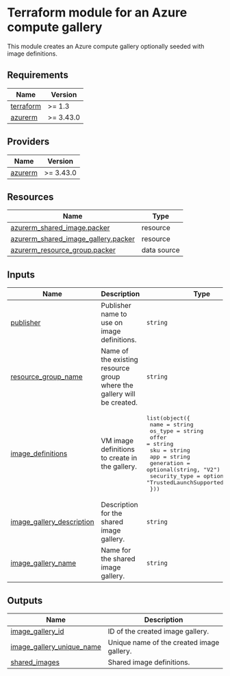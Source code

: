 # Terraform module for an Azure compute gallery

This module creates an Azure compute gallery optionally seeded with image definitions.

<!-- BEGIN_TF_DOCS -->
## Requirements

| Name | Version |
|------|---------|
| <a name="requirement_terraform"></a> [terraform](#requirement\_terraform) | >= 1.3 |
| <a name="requirement_azurerm"></a> [azurerm](#requirement\_azurerm) | >= 3.43.0 |

## Providers

| Name | Version |
|------|---------|
| <a name="provider_azurerm"></a> [azurerm](#provider\_azurerm) | >= 3.43.0 |

## Resources

| Name | Type |
|------|------|
| [azurerm_shared_image.packer](https://registry.terraform.io/providers/hashicorp/azurerm/latest/docs/resources/shared_image) | resource |
| [azurerm_shared_image_gallery.packer](https://registry.terraform.io/providers/hashicorp/azurerm/latest/docs/resources/shared_image_gallery) | resource |
| [azurerm_resource_group.packer](https://registry.terraform.io/providers/hashicorp/azurerm/latest/docs/data-sources/resource_group) | data source |

## Inputs

| Name | Description | Type | Default | Required |
|------|-------------|------|---------|:--------:|
| <a name="input_publisher"></a> [publisher](#input\_publisher) | Publisher name to use on image definitions. | `string` | n/a | yes |
| <a name="input_resource_group_name"></a> [resource\_group\_name](#input\_resource\_group\_name) | Name of the existing resource group where the gallery will be created. | `string` | n/a | yes |
| <a name="input_image_definitions"></a> [image\_definitions](#input\_image\_definitions) | VM image definitions to create in the gallery. | <pre>list(object({<br>    name          = string<br>    os_type       = string<br>    offer         = string<br>    sku           = string<br>    app           = string<br>    generation    = optional(string, "V2")<br>    security_type = optional(string, "TrustedLaunchSupported")<br>  }))</pre> | `[]` | no |
| <a name="input_image_gallery_description"></a> [image\_gallery\_description](#input\_image\_gallery\_description) | Description for the shared image gallery. | `string` | `"Shared images built by Packer."` | no |
| <a name="input_image_gallery_name"></a> [image\_gallery\_name](#input\_image\_gallery\_name) | Name for the shared image gallery. | `string` | `"packer_images"` | no |

## Outputs

| Name | Description |
|------|-------------|
| <a name="output_image_gallery_id"></a> [image\_gallery\_id](#output\_image\_gallery\_id) | ID of the created image gallery. |
| <a name="output_image_gallery_unique_name"></a> [image\_gallery\_unique\_name](#output\_image\_gallery\_unique\_name) | Unique name of the created image gallery. |
| <a name="output_shared_images"></a> [shared\_images](#output\_shared\_images) | Shared image definitions. |
<!-- END_TF_DOCS -->